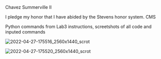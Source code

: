 Chavez Summerville II

I pledge my honor that I have abided by the Stevens honor system. CMS

Python commands from Lab3 instructions, screetshots of all code and inputed commands


![2022-04-27-175516_2560x1440_scrot](https://user-images.githubusercontent.com/78380052/165638372-20144494-b601-49a5-b598-c047684db9c6.png)

![2022-04-27-175520_2560x1440_scrot](https://user-images.githubusercontent.com/78380052/165638308-ad9c3c6d-40bc-4baa-8390-2600312e1a31.png)
